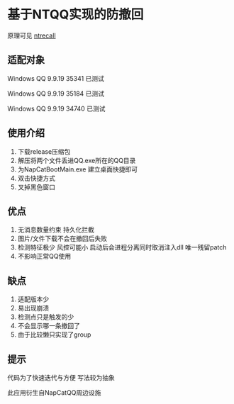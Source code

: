 # 基于NTQQ实现的防撤回

原理可见 [ntrecall](https://napneko.github.io/other/ntrecall)

## 适配对象
Windows QQ 9.9.19 35341 已测试

Windows QQ 9.9.19 35184 已测试

Windows QQ 9.9.19 34740 已测试

## 使用介绍

1. 下载release压缩包
2. 解压将两个文件丢进QQ.exe所在的QQ目录
3. 为NapCatBootMain.exe 建立桌面快捷即可
4. 双击快捷方式
5. 叉掉黑色窗口

## 优点
1. 无消息数量约束 持久化拦截
2. 图片/文件下载不会在撤回后失败
3. 检测特征极少 风控可能小 启动后会进程分离同时取消注入dll 唯一残留patch
4. 不影响正常QQ使用

## 缺点
1. 适配版本少
2. 易出现崩溃
3. 检测点只是触发的少
4. 不会显示哪一条撤回了
5. 由于比较懒只实现了group
## 提示
代码为了快速迭代与方便 写法较为抽象

此应用衍生自NapCatQQ周边设施
